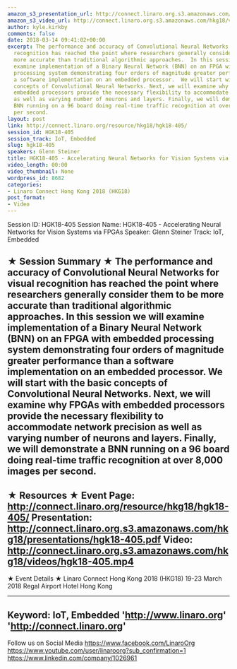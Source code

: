 ```yaml
---
amazon_s3_presentation_url: http://connect.linaro.org.s3.amazonaws.com/hkg18/presentations/hgk18-405.pdf
amazon_s3_video_url: http://connect.linaro.org.s3.amazonaws.com/hkg18/videos/hgk18-405.mp4
author: kyle.kirkby
comments: false
date: 2018-03-14 09:41:02+00:00
excerpt: The performance and accuracy of Convolutional Neural Networks for visual
  recognition has reached the point where researchers generally consider them to be
  more accurate than traditional algorithmic approaches.  In this session we will
  examine implementation of a Binary Neural Network (BNN) on an FPGA with embedded
  processing system demonstrating four orders of magnitude greater performance than
  a software implementation on an embedded processor.  We will start with the basic
  concepts of Convolutional Neural Networks. Next, we will examine why FPGAs with
  embedded processors provide the necessary flexibility to accommodate network precision
  as well as varying number of neurons and layers. Finally, we will demonstrate a
  BNN running on a 96 board doing real-time traffic recognition at over 8,000 images
  per second.
layout: post
link: http://connect.linaro.org/resource/hkg18/hgk18-405/
session_id: HGK18-405
session_track: IoT, Embedded
slug: hgk18-405
speakers: Glenn Steiner
title: HGK18-405 - Accelerating Neural Networks for Vision Systems via FPGAs
video_length: 00:00
video_thumbnail: None
wordpress_id: 8682
categories:
- Linaro Connect Hong Kong 2018 (HKG18)
post_format:
- Video
---
```


Session ID: HGK18-405
Session Name: HGK18-405 - Accelerating Neural Networks for Vision Systems via FPGAs
Speaker: Glenn Steiner
Track: IoT, Embedded


★ Session Summary ★
The performance and accuracy of Convolutional Neural Networks for visual recognition has reached the point where researchers generally consider them to be more accurate than traditional algorithmic approaches.  In this session we will examine implementation of a Binary Neural Network (BNN) on an FPGA with embedded processing system demonstrating four orders of magnitude greater performance than a software implementation on an embedded processor.  We will start with the basic concepts of Convolutional Neural Networks. Next, we will examine why FPGAs with embedded processors provide the necessary flexibility to accommodate network precision as well as varying number of neurons and layers. Finally, we will demonstrate a BNN running on a 96 board doing real-time traffic recognition at over 8,000 images per second. 
---------------------------------------------------
★ Resources ★
Event Page: http://connect.linaro.org/resource/hkg18/hgk18-405/
Presentation: http://connect.linaro.org.s3.amazonaws.com/hkg18/presentations/hgk18-405.pdf
Video: http://connect.linaro.org.s3.amazonaws.com/hkg18/videos/hgk18-405.mp4
 ---------------------------------------------------
★ Event Details ★
Linaro Connect Hong Kong 2018 (HKG18)
19-23 March 2018 
Regal Airport Hotel Hong Kong

---------------------------------------------------
Keyword: IoT, Embedded
'http://www.linaro.org'
'http://connect.linaro.org'
---------------------------------------------------
Follow us on Social Media
https://www.facebook.com/LinaroOrg
https://www.youtube.com/user/linaroorg?sub_confirmation=1
https://www.linkedin.com/company/1026961


